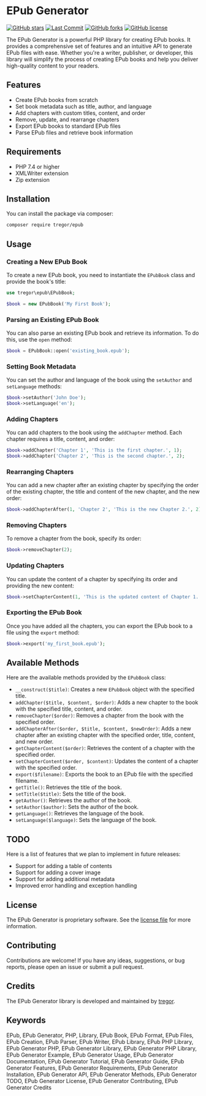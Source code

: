 # EPub Generator

[![GitHub stars](https://img.shields.io/github/stars/tregor/epub?style=flat-square)](https://github.com/tregor/epub/stargazers)
[![Last Commit](https://img.shields.io/github/last-commit/tregor/epub?style=flat-square)](https://github.com/tregor/epub)
[![GitHub forks](https://img.shields.io/github/forks/tregor/epub?style=flat-square)](https://github.com/tregor/epub/network)
[![GitHub license](https://img.shields.io/github/license/tregor/epub?style=flat-square)](LICENSE)

The EPub Generator is a powerful PHP library for creating EPub books. It provides a comprehensive set of features and an intuitive API to generate EPub files with ease. Whether you're a writer, publisher, or developer, this library will simplify the process of creating EPub books and help you deliver high-quality content to your readers.

## Features

- Create EPub books from scratch
- Set book metadata such as title, author, and language
- Add chapters with custom titles, content, and order
- Remove, update, and rearrange chapters
- Export EPub books to standard EPub files
- Parse EPub files and retrieve book information

## Requirements

- PHP 7.4 or higher
- XMLWriter extension
- Zip extension

## Installation

You can install the package via composer:

```bash
composer require tregor/epub
```

## Usage

### Creating a New EPub Book

To create a new EPub book, you need to instantiate the `EPubBook` class and provide the book's title:

```php
use tregor\epub\EPubBook;

$book = new EPubBook('My First Book');
```

### Parsing an Existing EPub Book

You can also parse an existing EPub book and retrieve its information. To do this, use the `open` method:

```php
$book = EPubBook::open('existing_book.epub');
```

### Setting Book Metadata

You can set the author and language of the book using the `setAuthor` and `setLanguage` methods:

```php
$book->setAuthor('John Doe');
$book->setLanguage('en');
```

### Adding Chapters

You can add chapters to the book using the `addChapter` method. Each chapter requires a title, content, and order:

```php
$book->addChapter('Chapter 1', 'This is the first chapter.', 1);
$book->addChapter('Chapter 2', 'This is the second chapter.', 2);
```

### Rearranging Chapters

You can add a new chapter after an existing chapter by specifying the order of the existing chapter, the title and content of the new chapter, and the new order:

```php
$book->addChapterAfter(1, 'Chapter 2', 'This is the new Chapter 2.', 2);
```

### Removing Chapters

To remove a chapter from the book, specify its order:

```php
$book->removeChapter(2);
```

### Updating Chapters

You can update the content of a chapter by specifying its order and providing the new content:

```php
$book->setChapterContent(1, 'This is the updated content of Chapter 1.');
```

### Exporting the EPub Book

Once you have added all the chapters, you can export the EPub book to a file using the `export` method:

```php
$book->export('my_first_book.epub');
```

## Available Methods

Here are the available methods provided by the `EPubBook` class:

- `__construct($title)`: Creates a new `EPubBook` object with the specified title.
- `addChapter($title, $content, $order)`: Adds a new chapter to the book with the specified title, content, and order.
- `removeChapter($order)`: Removes a chapter from the book with the specified order.
- `addChapterAfter($order, $title, $content, $newOrder)`: Adds a new chapter after an existing chapter with the specified order, title, content, and new order.
- `getChapterContent($order)`: Retrieves the content of a chapter with the specified order.
- `setChapterContent($order, $content)`: Updates the content of a chapter with the specified order.
- `export($filename)`: Exports the book to an EPub file with the specified filename.
- `getTitle()`: Retrieves the title of the book.
- `setTitle($title)`: Sets the title of the book.
- `getAuthor()`: Retrieves the author of the book.
- `setAuthor($author)`: Sets the author of the book.
- `getLanguage()`: Retrieves the language of the book.
- `setLanguage($language)`: Sets the language of the book.

## TODO

Here is a list of features that we plan to implement in future releases:

- Support for adding a table of contents
- Support for adding a cover image
- Support for adding additional metadata
- Improved error handling and exception handling

## License

The EPub Generator is proprietary software. See the [license file](LICENSE) for more information.

## Contributing

Contributions are welcome! If you have any ideas, suggestions, or bug reports, please open an issue or submit a pull request.

## Credits

The EPub Generator library is developed and maintained by [tregor](https://github.com/tregor).

## Keywords

EPub, EPub Generator, PHP, Library, EPub Book, EPub Format, EPub Files, EPub Creation, EPub Parser, EPub Writer, EPub Library, EPub PHP Library, EPub Generator PHP, EPub Generator Library, EPub Generator PHP Library, EPub Generator Example, EPub Generator Usage, EPub Generator Documentation, EPub Generator Tutorial, EPub Generator Guide, EPub Generator Features, EPub Generator Requirements, EPub Generator Installation, EPub Generator API, EPub Generator Methods, EPub Generator TODO, EPub Generator License, EPub Generator Contributing, EPub Generator Credits